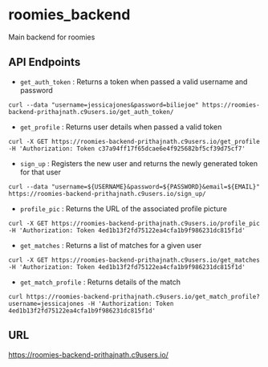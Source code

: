 # roomies_backend
Main backend for roomies

## API Endpoints
* `get_auth_token` : Returns a token when passed a valid username and password

```
curl --data "username=jessicajones&password=biliejoe" https://roomies-backend-prithajnath.c9users.io/get_auth_token/ 

```

* `get_profile` : Returns user details when passed a valid token

```
curl -X GET https://roomies-backend-prithajnath.c9users.io/get_profile -H 'Authorization: Token c37a94ff17f65dcae6e4f925682bf5cf39d75cf7'

```

* `sign_up` : Registers the new user and returns the newly generated token for that user

```
curl --data "username=${USERNAME}&password=${PASSWORD}&email=${EMAIL}" https://roomies-backend-prithajnath.c9users.io/sign_up/

```

* `profile_pic` : Returns the URL of the associated profile picture

```
curl -X GET https://roomies-backend-prithajnath.c9users.io/profile_pic -H 'Authorization: Token 4ed1b13f2fd75122ea4cfa1b9f986231dc815f1d'

```

* `get_matches` : Returns a list of matches for a given user

```
curl -X GET https://roomies-backend-prithajnath.c9users.io/get_matches -H 'Authorization: Token 4ed1b13f2fd75122ea4cfa1b9f986231dc815f1d'

```

* `get_match_profile` : Returns details of the match

```
curl https://roomies-backend-prithajnath.c9users.io/get_match_profile?username=jessicajones -H 'Authorization: Token 4ed1b13f2fd75122ea4cfa1b9f986231dc815f1d'

```


## URL 
https://roomies-backend-prithajnath.c9users.io/
